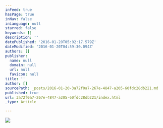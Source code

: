 ```yaml
---
inFeed: true
hasPage: true
inNav: false
inLanguage: null
starred: false
keywords: []
description: ''
datePublished: '2016-01-20T05:02:17.579Z'
dateModified: '2016-01-20T04:59:30.094Z'
authors: []
publisher:
  name: null
  domain: null
  url: null
  favicon: null
title: ''
author: []
sourcePath: _posts/2016-01-20-3a72f0a7-267e-4847-a205-60fdc28db221.md
published: true
url: 3a72f0a7-267e-4847-a205-60fdc28db221/index.html
_type: Article

---
```

![](https://the-grid-user-content.s3-us-west-2.amazonaws.com/841e4d24-0c1f-4600-abf7-81ba31e30ac2.jpg)